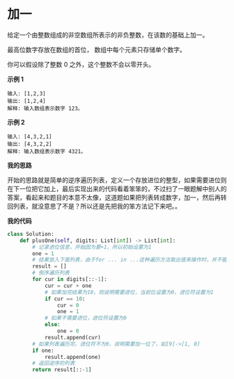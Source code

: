 # 加一

给定一个由整数组成的非空数组所表示的非负整数，在该数的基础上加一。

最高位数字存放在数组的首位， 数组中每个元素只存储单个数字。

你可以假设除了整数 0 之外，这个整数不会以零开头。

**示例 1**

```
输入: [1,2,3]
输出: [1,2,4]
解释: 输入数组表示数字 123。
```

**示例 2**

```
输入: [4,3,2,1]
输出: [4,3,2,2]
解释: 输入数组表示数字 4321。
```

**我的思路**

开始的思路就是简单的逆序遍历列表，定义一个存放进位的整型，如果需要进位则在下一位把它加上，最后实现出来的代码看着笨笨的，不过扫了一眼题解中别人的答案，看起来和题目的本意不太像，这道题如果把列表转成数字，加一，然后再转回列表，就没意思了不是？所以还是先把我的笨方法记下来吧。。

**我的代码**

```python
class Solution:
    def plusOne(self, digits: List[int]) -> List[int]:
        # 记录进位信息，开始因为要+1，所以初始设置为1
        one = 1
        # 结果放入下面列表，由于for ... in ...这种遍历方法取出值来操作时，并不能原始列表里的值，所以定义一个列表存放结果
        result = []
        # 倒序遍历列表
        for cur in digits[::-1]:
            cur = cur + one
            # 如果加完结果为10，则说明需要进位，当前位设置为0，进位符设置为1
            if cur == 10:
                cur = 0
                one = 1
            # 如果不需要进位，进位符设置为0
            else:
                one = 0
            result.append(cur)
        # 如果列表遍历完，进位符不为0，说明需要加一位了，如[9]->[1, 0]
        if one:
            result.append(one)
        # 返回逆序的列表
        return result[::-1]
```
